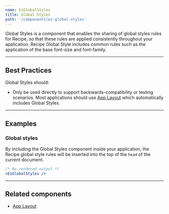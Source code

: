```yaml
---
name: EzGlobalStyles
title: Global Styles
path: '/components/ez-global-styles'
---
```


Global Styles is a component that enables the sharing of global styles rules for Recipe, so that these rules are applied consistently throughout your application. Recipe Global Style includes common rules such as the application of the base font-size and font-family.

<EzAlert
  headline="Global Styles is automatically included by the EzAppLayout component"
  tagline="Direct usage of this component is typically unnecessary except to support backwards-compatibility."
  use="info"
/>

---

## Best Practices

Global Styles should:

- Only be used directly to support backwards-compatibility or testing scenarios. Most applications should use [App Layout](/components/ez-app-layout) which automatically includes Global Styles.

---

## Examples

### Global styles

By including the Global Styles component inside your application, the Recipe global style rules will be inserted into the top of the `head` of the current document.

```jsx
/* No rendered output */
<EzGlobalStyles />
```

---

## Related components

- [App Layout](/components/ez-app-layout)
